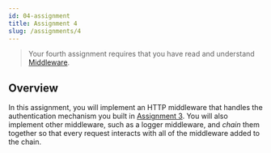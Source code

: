 ```yaml
---
id: 04-assignment
title: Assignment 4
slug: /assignments/4
---
```


> Your fourth assignment requires that you have read and understand
> [Middleware](./04-lesson.md).

## Overview

In this assignment, you will implement an HTTP middleware that handles
the authentication mechanism you built in [Assignment 3](./03-assignment.md).
You will also implement other middleware, such as a logger middleware, and
*chain* them together so that every request interacts with all of the
middleware added to the chain.

